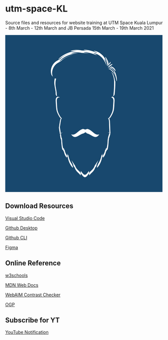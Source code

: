 # utm-space-KL
Source files and resources for website training at UTM Space Kuala Lumpur - 8th March - 12th March and JB Persada 15th March - 19th March 2021

![alt text][logo]

[logo]: https://github.com/KannanNaidu/kannannaidu.github.io/raw/master/images/web-icon.jpg "Kannan Naidu Venugopal Logo Icon"

## Download Resources
[Visual Studio Code](https://code.visualstudio.com/ "VS Code website")

[Github Desktop](https://desktop.github.com/ "Github Desktop")

[Github CLI](https://cli.github.com/ "Github CLI")

[Figma](https://www.figma.com/downloads/ "Figma Download")


## Online Reference
[w3schools](https://www.w3schools.com/ "w3schools website")

[MDN Web Docs](https://developer.mozilla.org/en-US/ "MDN Web Docs")

[WebAIM Contrast Checker](https://webaim.org/resources/contrastchecker/ "WebAIM Color Contrast Checker")

[OGP](https://ogp.me/ "Open Graph Protocol")



## Subscribe for YT
[YouTube Notification](https://forms.gle/5vcE6y7aSt3KPY7j6/ "YouTube Notification")
